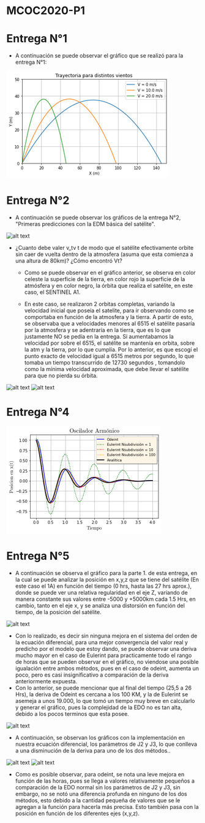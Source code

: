 # MCOC2020-P1

# Entrega N°1

* A continuación se puede observar el gráfico que se realizó para la entrega N°1:

![alt text](https://github.com/alejandrobelloc/MCOC2020-P1/blob/master/Entrega%201/Entrega%201.png?raw=true)

# Entrega N°2

* A continuación se puede observar los gráficos de la entrega N°2, "Primeras predicciones con la EDM básica del satélite". 

![alt text](https://github.com/alejandrobelloc/MCOC2020-P1/blob/master/Entrega%202/Gr%C3%A1fico%201.png?raw=true)

 * ¿Cuanto debe valer v_tv t de modo que el satélite efectivamente orbite sin caer de vuelta dentro de la atmosfera (asuma que esta comienza a una altura de 80km)? ¿Cómo encontró Vt?
 
   - Como se puede observar en el gráfico anterior, se observa en color celeste la superficie de la tierra, en color rojo la superficie de la atmósfera y en color negro, la órbita que realiza el satélite, en este caso, el SENTINEL A1. 
   
   - En este caso, se realizaron 2 orbitas completas, variando la velocidad inicial que poseía el satelite, para ir observando como se comportaba en función de la atmosfera y la tierra. A partir de esto, se observaba que a velocidades menores al 6515 el satélite pasaría por la atmosfera y se adentraría en la tierra, que es lo que justamente NO se pedía en la entrega. Si aumentabamos la velocidad por sobre el 6515, el satélite se mantenía en orbita, sobre la atm y la tierra, por lo que cumplía. Por lo anterior, es que escogí el punto exacto de velocidad igual a 6515 metros por segundo, lo que tomaba un tiempo transcurrido de 12730 segundos , tomandolo como la mínima velocidad aproximada, que debe llevar el satélite para que no pierda su órbita. 

![alt text](https://github.com/alejandrobelloc/MCOC2020-P1/blob/master/Entrega%202/Gr%C3%A1fico%202.png?raw=true)
![alt text](https://github.com/alejandrobelloc/MCOC2020-P1/blob/master/Entrega%202/Gr%C3%A1fico%203.png?raw=true)

# Entrega N°4
![alt text](https://github.com/alejandrobelloc/MCOC2020-P1/blob/master/Entrega%20N%C2%B04/Gr%C3%A1fico%20E4.png?raw=true)

# Entrega N°5
* A continuación se observa el gráfico para la parte 1. de esta entrega, en la cual se puede analizar la posición en x,y,z que se tiene del satélite (En este caso el 1A) en función del tiempo (0 hrs, hasta las 27 hrs aprox.), donde se puede ver una relativa regularidad en el eje Z, variando de manera constante sus valores entre -5000 y +5000km cada 1.5 Hrs, en cambio, tanto en el eje x, y se analiza una distorsión en función del tiempo, de la posición del satélite. 

![alt text](https://github.com/alejandrobelloc/MCOC2020-P1/blob/master/Entrega%20N%C2%B05/E5-1.png?raw=true)
   
* Con lo realizado, es decir sin ninguna mejora en el sistema del orden de la ecuación diferencial, para una mejor convergencia del valor real y predicho por el modelo que estoy dando, se puede observar una deriva mucho mayor en el caso de Eulerint para practicamente todo el rango de horas que se pueden observar en el gráfico, no viendose una posible igualación entre ambos métodos, pues en el caso de odeint, aumenta un poco, pero es casi insignificativo a comparación de la deriva anteriormente expuesta. 
* Con lo anterior, se puede mencionar que al final del tiempo (25,5 a 26 Hrs), la deriva de Odeint es cercana a los 100 KM, y la de Eulerint se asemeja a unos 19.000, lo que tomó un tiempo muy breve en calcularlo y generar el gráfico, pues la complejidad de la EDO no es tan alta, debido a los pocos terminos que esta posee. 

![alt text](https://github.com/alejandrobelloc/MCOC2020-P1/blob/master/Entrega%20N%C2%B05/E5-2.png?raw=true)

* A continuación, se observan los gráficos con la implementación en nuestra ecuación diferencial, los parámetros de J2 y J3, lo que conlleva a una disminución de la deriva para uno de los dos métodos..

![alt text](https://github.com/alejandrobelloc/MCOC2020-P1/blob/master/Entrega%20N%C2%B05/E5-3.png?raw=true)
![alt text](https://github.com/alejandrobelloc/MCOC2020-P1/blob/master/Entrega%20N%C2%B05/E5-4.png?raw=true)

* Como es posible observar, para odeint, se nota una leve mejora en función de las horas, pues se llega a valores relativamente pequeños a comparación de la EDO normal sin los parámetros de J2 y J3, sin embargo, no se notó una diferencia profunda en ninguno de los dos métodos, esto debido a la cantidad pequeña de valores que se le agregan a la función para hacerla más precisa. Esto también pasa con la posición en función de los diferentes ejes (x,y,z). 



   
